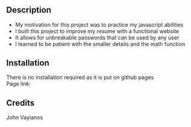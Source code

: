 # <Password-Generator>

## Description

- My motivation for this project was to practice my javascript abilities
- I built this project to improve my resume with a functional website
- It allows for unbreakable passwords that can be used by any user
- I learned to be patient with the smaller details and the math function

## Installation
  
There is no installation required as it is put on github pages<br/>
Page link: 

## Credits
John Vayianos
